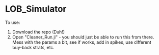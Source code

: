 # LOB_Simulator

To use:
1. Download the repo (Duh!)
2. Open "Cleaner_Run.jl" - you should just be able to run this from there.
  Mess with the params a bit, see if works, add in spikes, use different buy-back strats, etc.
